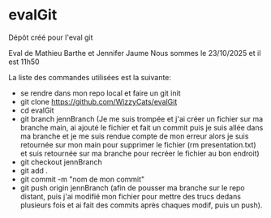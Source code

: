 # evalGit
Dépôt créé pour l'eval git

Eval de Mathieu Barthe et Jennifer Jaume
Nous sommes le 23/10/2025 et il est 11h50

La liste des commandes utilisées est la suivante:

- se rendre dans mon repo local et faire un git init
- git clone https://github.com/WizzyCats/evalGit
- cd evalGit
- git branch jennBranch (Je me suis trompée et j'ai créer un fichier sur ma branche main, ai ajouté le fichier et fait un commit puis je suis allée dans ma branche et je me suis rendue compte de mon erreur alors je suis retournée sur mon main pour supprimer le fichier (rm presentation.txt) et suis retournée sur ma branche pour recréer le fichier au bon endroit)
- git checkout jennBranch
- git add .
- git commit -m "nom de mon commit"
- git push origin jennBranch (afin de pousser ma branche sur le repo distant, puis j'ai modifié mon fichier pour mettre des trucs dedans plusieurs fois et ai fait des commits après chaques modif, puis un push).

